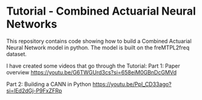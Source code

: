# Tutorial - Combined Actuarial Neural Networks
This repository contains code showing how to build a Combined Actuarial Neural Network model in python.
The model is built on the freMTPL2freq dataset.

I have created some videos that go through the Tutorial:
Part 1: Paper overview 
https://youtu.be/G6TWGUrd3cs?si=658eiM0GBnDcGMVd

Part 2: Building a CANN in Python
https://youtu.be/PpI_CD33ago?si=lEd2dGj-P9FxZFRp
